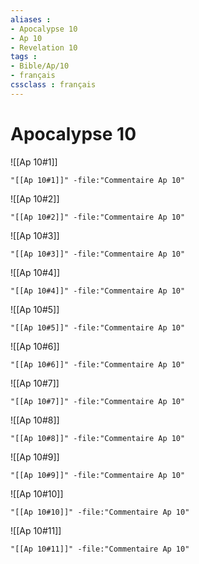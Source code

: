 ```yaml
---
aliases : 
- Apocalypse 10
- Ap 10
- Revelation 10
tags : 
- Bible/Ap/10
- français
cssclass : français
---
```


# Apocalypse 10

![[Ap 10#1]]

```query
"[[Ap 10#1]]" -file:"Commentaire Ap 10"
```

![[Ap 10#2]]

```query
"[[Ap 10#2]]" -file:"Commentaire Ap 10"
```

![[Ap 10#3]]

```query
"[[Ap 10#3]]" -file:"Commentaire Ap 10"
```

![[Ap 10#4]]

```query
"[[Ap 10#4]]" -file:"Commentaire Ap 10"
```

![[Ap 10#5]]

```query
"[[Ap 10#5]]" -file:"Commentaire Ap 10"
```

![[Ap 10#6]]

```query
"[[Ap 10#6]]" -file:"Commentaire Ap 10"
```

![[Ap 10#7]]

```query
"[[Ap 10#7]]" -file:"Commentaire Ap 10"
```

![[Ap 10#8]]

```query
"[[Ap 10#8]]" -file:"Commentaire Ap 10"
```

![[Ap 10#9]]

```query
"[[Ap 10#9]]" -file:"Commentaire Ap 10"
```

![[Ap 10#10]]

```query
"[[Ap 10#10]]" -file:"Commentaire Ap 10"
```

![[Ap 10#11]]

```query
"[[Ap 10#11]]" -file:"Commentaire Ap 10"
```

